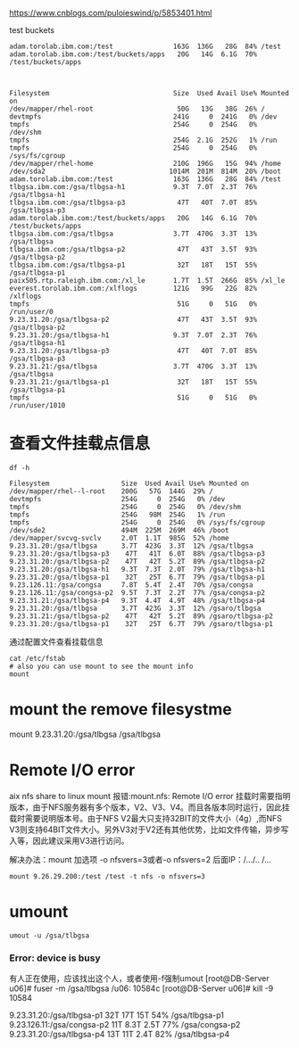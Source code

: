 https://www.cnblogs.com/puloieswind/p/5853401.html

test buckets
```
adam.torolab.ibm.com:/test               163G  136G   28G  84% /test
adam.torolab.ibm.com:/test/buckets/apps   20G   14G  6.1G  70% /test/buckets/apps



Filesystem                               Size  Used Avail Use% Mounted on
/dev/mapper/rhel-root                     50G   13G   38G  26% /
devtmpfs                                 241G     0  241G   0% /dev
tmpfs                                    254G     0  254G   0% /dev/shm
tmpfs                                    254G  2.1G  252G   1% /run
tmpfs                                    254G     0  254G   0% /sys/fs/cgroup
/dev/mapper/rhel-home                    210G  196G   15G  94% /home
/dev/sda2                               1014M  201M  814M  20% /boot
adam.torolab.ibm.com:/test               163G  136G   28G  84% /test
tlbgsa.ibm.com:/gsa/tlbgsa-h1            9.3T  7.0T  2.3T  76% /gsa/tlbgsa-h1
tlbgsa.ibm.com:/gsa/tlbgsa-p3             47T   40T  7.0T  85% /gsa/tlbgsa-p3
adam.torolab.ibm.com:/test/buckets/apps   20G   14G  6.1G  70% /test/buckets/apps
tlbgsa.ibm.com:/gsa/tlbgsa               3.7T  470G  3.3T  13% /gsa/tlbgsa
tlbgsa.ibm.com:/gsa/tlbgsa-p2             47T   43T  3.5T  93% /gsa/tlbgsa-p2
tlbgsa.ibm.com:/gsa/tlbgsa-p1             32T   18T   15T  55% /gsa/tlbgsa-p1
paix505.rtp.raleigh.ibm.com:/xl_le       1.7T  1.5T  266G  85% /xl_le
everest.torolab.ibm.com:/xlflogs         121G   99G   22G  82% /xlflogs
tmpfs                                     51G     0   51G   0% /run/user/0
9.23.31.20:/gsa/tlbgsa-p2                 47T   43T  3.5T  93% /gsa/tlbgsa-p2
9.23.31.20:/gsa/tlbgsa-h1                9.3T  7.0T  2.3T  76% /gsa/tlbgsa-h1
9.23.31.20:/gsa/tlbgsa-p3                 47T   40T  7.0T  85% /gsa/tlbgsa-p3
9.23.31.21:/gsa/tlbgsa                   3.7T  470G  3.3T  13% /gsa/tlbgsa
9.23.31.21:/gsa/tlbgsa-p1                 32T   18T   15T  55% /gsa/tlbgsa-p1
tmpfs                                     51G     0   51G   0% /run/user/1010

```

# 查看文件挂载点信息
```
df -h

Filesystem                  Size  Used Avail Use% Mounted on
/dev/mapper/rhel--l-root    200G   57G  144G  29% /
devtmpfs                    254G     0  254G   0% /dev
tmpfs                       254G     0  254G   0% /dev/shm
tmpfs                       254G   98M  254G   1% /run
tmpfs                       254G     0  254G   0% /sys/fs/cgroup
/dev/sde2                   494M  225M  269M  46% /boot
/dev/mapper/svcvg-svclv     2.0T  1.1T  985G  52% /home
9.23.31.20:/gsa/tlbgsa      3.7T  423G  3.3T  12% /gsa/tlbgsa
9.23.31.20:/gsa/tlbgsa-p3    47T   41T  6.0T  88% /gsa/tlbgsa-p3
9.23.31.20:/gsa/tlbgsa-p2    47T   42T  5.2T  89% /gsa/tlbgsa-p2
9.23.31.20:/gsa/tlbgsa-h1   9.3T  7.3T  2.0T  79% /gsa/tlbgsa-h1
9.23.31.20:/gsa/tlbgsa-p1    32T   25T  6.7T  79% /gsa/tlbgsa-p1
9.23.126.11:/gsa/congsa     7.8T  5.4T  2.4T  70% /gsa/congsa
9.23.126.11:/gsa/congsa-p2  9.5T  7.3T  2.2T  77% /gsa/congsa-p2
9.23.31.21:/gsa/tlbgsa-p4   9.3T  4.4T  4.9T  48% /gsa/tlbgsa-p4
9.23.31.20:/gsa/tlbgsa      3.7T  423G  3.3T  12% /gsaro/tlbgsa
9.23.31.21:/gsa/tlbgsa-p2    47T   42T  5.2T  89% /gsaro/tlbgsa-p2
9.23.31.20:/gsa/tlbgsa-p1    32T   25T  6.7T  79% /gsaro/tlbgsa-p1
```

通过配置文件查看挂载信息
```shell
cat /etc/fstab
# also you can use mount to see the mount info 
mount 
```

# mount the remove filesystme
mount 9.23.31.20:/gsa/tlbgsa /gsa/tlbgsa

# Remote I/O error
aix nfs share to linux
mount 报错:mount.nfs: Remote I/O error
挂载时需要指明版本，由于NFS服务器有多个版本，V2、V3、V4。而且各版本同时运行，因此挂载时需要说明版本号。由于NFS V2最大只支持32BIT的文件大小（4g）,而NFS V3则支持64BIT文件大小。另外V3对于V2还有其他优势，比如文件传输，异步写入等，因此建议采用V3进行访问。

解决办法：mount 加选项 -o nfsvers=3或者-o nfsvers=2       后面IP：/.../..   /...
```
mount 9.26.29.200:/test /test -t nfs -o nfsvers=3
```

# umount
```
umout -u /gsa/tlbgsa
```

### Error: device is busy
有人正在使用，应该找出这个人，或者使用-f强制umout
[root@DB-Server u06]# fuser -m  /gsa/tlbgsa
/u06:                10584c
[root@DB-Server u06]# kill -9 10584







9.23.31.20:/gsa/tlbgsa-p1    32T   17T   15T  54% /gsa/tlbgsa-p1
9.23.126.11:/gsa/congsa-p2   11T  8.3T  2.5T  77% /gsa/congsa-p2
9.23.31.20:/gsa/tlbgsa-p4    13T   11T  2.4T  82% /gsa/tlbgsa-p4

